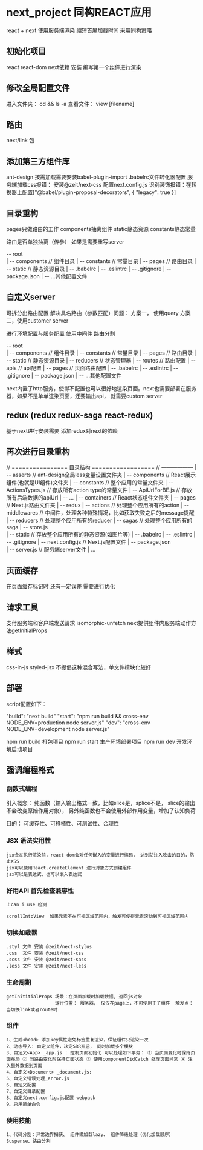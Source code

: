 # next_project 同构REACT应用
react + next 使用服务端渲染 缩短首屏加载时间 采用同构策略

## 初始化项目
react react-dom next依赖 安装
编写第一个组件进行渲染

## 修改全局配置文件 
进入文件夹： cd && ls -a
查看文件： view [filename]

## 路由
next/link 包 

## 添加第三方组件库
ant-design 按需加载需要安装babel-plugin-import .babelrc文件转化器配置
服务端加载css报错： 安装@zeit/next-css 配置next.config.js
识别装饰报错：在转换器上配置["@babel/plugin-proposal-decorators", { "legacy": true }]

## 目录重构
pages只做路由的工作  components抽离组件  static静态资源 constants静态常量 

路由是否单独抽离（传参） 如果是需要重写server 

-- root  
   | -- components // 组件目录
   | -- constants  // 常量目录
   | -- pages      // 路由目录
   | -- static     // 静态资源目录
   | -- .babelrc
   | -- .eslintrc
   | -- .gitignore
   | -- package.json
   | -- ...其他配置文件

## 自定义server

可拆分出路由配置 解决具名路由（参数匹配）问题： 方案一， 使用query 方案二，使用customer server

进行环境配置与服务配置  使用中间件 路由分割

-- root  
   | -- components // 组件目录
   | -- constants  // 常量目录
   | -- pages      // 路由目录
   | -- static     // 静态资源目录
   | -- reducers   // 状态管理器
   | -- routes     // 路由配置
        | -- apis  // api配置
        | -- pages // 页面路由配置
   | -- .babelrc
   | -- .eslintrc
   | -- .gitignore
   | -- package.json
   | -- ...其他配置文件

next内置了http服务，使得不配置也可以很好地渲染页面。next也需要部署在服务器，如果不是单单渲染页面，还要输出api， 就需要custom server


## redux (redux redux-saga react-redux)

基于next进行安装需要 添加redux对next的依赖

## 再次进行目录重构

// ================ 目录结构 ================== //
——————
  | -- asserts         // ant-design全局less变量设置文件夹
  | -- components      // React展示组件(也就是UI组件)文件夹
  |      -- constants       // 整个应用的常量文件夹
      | -- ActionsTypes.js   // 存放所有action type的常量文件
      | -- ApiUrlForBE.js    // 存放所有后端数据的apiUrl
      | -- ...
  | -- containers      // React状态组件文件夹
  | -- pages           // Next.js路由文件夹
  | -- redux
      | -- actions     // 处理整个应用所有的action
      | -- middlewares // 中间件，处理各种特殊情况，比如获取失败之后的message提醒
      | -- reducers    // 处理整个应用所有的reducer
      | -- sagas       // 处理整个应用所有的saga
      | -- store.js  
  | -- static          // 存放整个应用所有的静态资源(如图片等)
  | -- .babelrc
  | -- .eslintrc
  | -- .gitignore
  | -- next.config.js  // Next.js配置文件
  | -- package.json   
  | -- server.js       // 服务端server文件
  | ...

## 页面缓存

在页面缓存标记时 还有一定误差 需要进行优化

## 请求工具

支付服务端和客户端发送请求 isomorphic-unfetch  next提供组件内服务端动作方法getInitialProps 

## 样式
css-in-js  styled-jsx 不提倡这种混合写法，单文件模块化较好


## 部署

script配置如下：

"build": "next build"
"start": "npm run build && cross-env NODE_ENV=production node server.js"
"dev": "cross-env NODE_ENV=development node server.js"

npm run build 打包项目
npm run start 生产环境部署项目
npm run dev 开发环境启动项目

## 强调编程格式

### 函数式编程 

引入概念： 纯函数（输入输出格式一致，比如slice是，splice不是， slice的输出不会改变原始作用对象）， 另外纯函数也不会使用外部作用变量，增加了认知负荷

目的： 可缓存性、可移植性、可测试性、合理性

### JSX 语法实用性
    jsx会在执行渲染前，react dom会对任何嵌入的变量进行编码， 达到防注入攻击的目的，防止XSS
    jsx可以使用React.createElement 进行对象方式创建组件
    jsx可以是表达式，也可以嵌入表达式

### 好用API 首先检查兼容性
    上can i use 检测
    
    scrollIntoView  如果元素不在可视区域范围内，触发可使得元素滚动到可视区域范围内

### 切换加载器
    .styl 文件 安装 @zeit/next-stylus
    .css  文件 安装 @zeit/next-css
    .scss 文件 安装 @zeit/next-sass
    .less 文件 安装 @zeit/next-less

### 生命周期
    getInititialProps 场景：在页面加载时加载数据, 返回js对象  
                      运行位置： 服务器， 仅仅在page上，不可使用于子组件  触发点： 当切换link或者route时

### 组件
    1、生成<head> 添加key属性避免标签重复渲染，保证组件只渲染一次
    2、动态导入: 自定义组件，决定SRR开启， 同时加载多个模块
    3、自定义<App> _app.js : 控制页面初始化 可以处理如下事务： ① 当页面变化时保持页面布局 ② 当路由变化时保持页面状态 ③ 使用componentDidCatch 处理页面异常 ④ 注入额外数据到页面 
    4、自定义<Document> _document.js: 
    5、自定义错误处理_error.js
    6、自定义配置
    7、自定义目录配置
    8、自定义next.config.js配置 webpack
    9、启用简单命令

### 使用技能
    1、代码分割：异常边界捕获、 组件懒加载lazy、 组件降级处理（优化加载顺序）Suspense、路由分割




